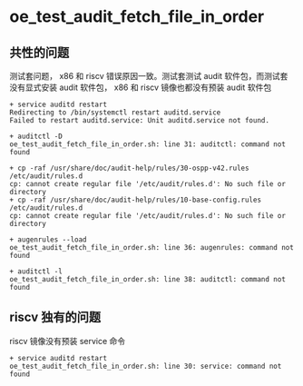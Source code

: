 # oe_test_audit_fetch_file_in_order

## 共性的问题

测试套问题， x86 和 riscv 错误原因一致。测试套测试 audit 软件包，而测试套没有显式安装 audit 软件包， x86 和 riscv 镜像也都没有预装 audit 软件包

```
+ service auditd restart
Redirecting to /bin/systemctl restart auditd.service
Failed to restart auditd.service: Unit auditd.service not found.

+ auditctl -D
oe_test_audit_fetch_file_in_order.sh: line 31: auditctl: command not found

+ cp -raf /usr/share/doc/audit-help/rules/30-ospp-v42.rules /etc/audit/rules.d
cp: cannot create regular file '/etc/audit/rules.d': No such file or directory
+ cp -raf /usr/share/doc/audit-help/rules/10-base-config.rules /etc/audit/rules.d
cp: cannot create regular file '/etc/audit/rules.d': No such file or directory

+ augenrules --load
oe_test_audit_fetch_file_in_order.sh: line 36: augenrules: command not found

+ auditctl -l
oe_test_audit_fetch_file_in_order.sh: line 38: auditctl: command not found
```

## riscv 独有的问题

riscv 镜像没有预装 service 命令

```
+ service auditd restart
oe_test_audit_fetch_file_in_order.sh: line 30: service: command not found
```


